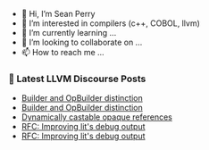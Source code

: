 - 👋 Hi, I’m Sean Perry
- 👀 I’m interested in compilers (c++, COBOL, llvm)
- 🌱 I’m currently learning ...
- 💞️ I’m looking to collaborate on ...
- 📫 How to reach me ...

<!---
s66perry/s66perry is a ✨ special ✨ repository because its `README.md` (this file) appears on your GitHub profile.
You can click the Preview link to take a look at your changes.
--->
### 📕 Latest LLVM Discourse Posts

<!-- DISCOURSE-LLVM:START -->
- [Builder and OpBuilder distinction](https://discourse.llvm.org/t/builder-and-opbuilder-distinction/72842#post_2)
- [Builder and OpBuilder distinction](https://discourse.llvm.org/t/builder-and-opbuilder-distinction/72842#post_1)
- [Dynamically castable opaque references](https://discourse.llvm.org/t/dynamically-castable-opaque-references/72473#post_4)
- [RFC: Improving lit&#39;s debug output](https://discourse.llvm.org/t/rfc-improving-lits-debug-output/72839#post_12)
- [RFC: Improving lit&#39;s debug output](https://discourse.llvm.org/t/rfc-improving-lits-debug-output/72839#post_11)
<!-- DISCOURSE-LLVM:END -->
